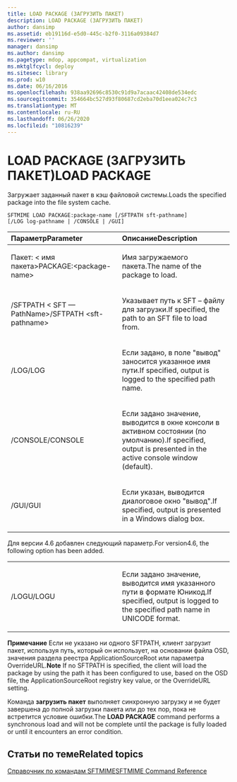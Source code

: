 ```yaml
---
title: LOAD PACKAGE (ЗАГРУЗИТЬ ПАКЕТ)
description: LOAD PACKAGE (ЗАГРУЗИТЬ ПАКЕТ)
author: dansimp
ms.assetid: eb19116d-e5d0-445c-b2f0-3116a09384d7
ms.reviewer: ''
manager: dansimp
ms.author: dansimp
ms.pagetype: mdop, appcompat, virtualization
ms.mktglfcycl: deploy
ms.sitesec: library
ms.prod: w10
ms.date: 06/16/2016
ms.openlocfilehash: 938aa92696c8530c91d9a7acaac42408de534edc
ms.sourcegitcommit: 354664bc527d93f80687cd2eba70d1eea024c7c3
ms.translationtype: MT
ms.contentlocale: ru-RU
ms.lasthandoff: 06/26/2020
ms.locfileid: "10816239"
---
```

# <span data-ttu-id="84ba3-103">LOAD PACKAGE (ЗАГРУЗИТЬ ПАКЕТ)</span><span class="sxs-lookup"><span data-stu-id="84ba3-103">LOAD PACKAGE</span></span>


<span data-ttu-id="84ba3-104">Загружает заданный пакет в кэш файловой системы.</span><span class="sxs-lookup"><span data-stu-id="84ba3-104">Loads the specified package into the file system cache.</span></span>

`SFTMIME LOAD PACKAGE:package-name [/SFTPATH sft-pathname]                 [/LOG log-pathname | /CONSOLE | /GUI]`

<table>
<colgroup>
<col width="50%" />
<col width="50%" />
</colgroup>
<thead>
<tr class="header">
<th align="left"><span data-ttu-id="84ba3-105">Параметр</span><span class="sxs-lookup"><span data-stu-id="84ba3-105">Parameter</span></span></th>
<th align="left"><span data-ttu-id="84ba3-106">Описание</span><span class="sxs-lookup"><span data-stu-id="84ba3-106">Description</span></span></th>
</tr>
</thead>
<tbody>
<tr class="odd">
<td align="left"><p><span data-ttu-id="84ba3-107">Пакет: &lt; имя пакета&gt;</span><span class="sxs-lookup"><span data-stu-id="84ba3-107">PACKAGE:&lt;package-name&gt;</span></span></p></td>
<td align="left"><p><span data-ttu-id="84ba3-108">Имя загружаемого пакета.</span><span class="sxs-lookup"><span data-stu-id="84ba3-108">The name of the package to load.</span></span></p></td>
</tr>
<tr class="even">
<td align="left"><p><span data-ttu-id="84ba3-109">/SFTPATH &lt; SFT — PathName&gt;</span><span class="sxs-lookup"><span data-stu-id="84ba3-109">/SFTPATH &lt;sft-pathname&gt;</span></span></p></td>
<td align="left"><p><span data-ttu-id="84ba3-110">Указывает путь к SFT – файлу для загрузки.</span><span class="sxs-lookup"><span data-stu-id="84ba3-110">If specified, the path to an SFT file to load from.</span></span></p></td>
</tr>
<tr class="odd">
<td align="left"><p><span data-ttu-id="84ba3-111">/LOG</span><span class="sxs-lookup"><span data-stu-id="84ba3-111">/LOG</span></span></p></td>
<td align="left"><p><span data-ttu-id="84ba3-112">Если задано, в поле "вывод" заносится указанное имя пути.</span><span class="sxs-lookup"><span data-stu-id="84ba3-112">If specified, output is logged to the specified path name.</span></span></p></td>
</tr>
<tr class="even">
<td align="left"><p><span data-ttu-id="84ba3-113">/CONSOLE</span><span class="sxs-lookup"><span data-stu-id="84ba3-113">/CONSOLE</span></span></p></td>
<td align="left"><p><span data-ttu-id="84ba3-114">Если задано значение, выводится в окне консоли в активном состоянии (по умолчанию).</span><span class="sxs-lookup"><span data-stu-id="84ba3-114">If specified, output is presented in the active console window (default).</span></span></p></td>
</tr>
<tr class="odd">
<td align="left"><p><span data-ttu-id="84ba3-115">/GUI</span><span class="sxs-lookup"><span data-stu-id="84ba3-115">/GUI</span></span></p></td>
<td align="left"><p><span data-ttu-id="84ba3-116">Если указан, выводится диалоговое окно "вывод".</span><span class="sxs-lookup"><span data-stu-id="84ba3-116">If specified, output is presented in a Windows dialog box.</span></span></p></td>
</tr>
</tbody>
</table>

 

<span data-ttu-id="84ba3-117">Для версии 4.6 добавлен следующий параметр.</span><span class="sxs-lookup"><span data-stu-id="84ba3-117">For version4.6, the following option has been added.</span></span>

<table>
<colgroup>
<col width="50%" />
<col width="50%" />
</colgroup>
<tbody>
<tr class="odd">
<td align="left"><p><span data-ttu-id="84ba3-118">/LOGU</span><span class="sxs-lookup"><span data-stu-id="84ba3-118">/LOGU</span></span></p></td>
<td align="left"><p><span data-ttu-id="84ba3-119">Если задано значение, выводится имя указанного пути в формате Юникод.</span><span class="sxs-lookup"><span data-stu-id="84ba3-119">If specified, output is logged to the specified path name in UNICODE format.</span></span></p></td>
</tr>
</tbody>
</table>

 

<span data-ttu-id="84ba3-120">**Примечание**  Если не указано ни одного SFTPATH, клиент загрузит пакет, используя путь, который он использует, на основании файла OSD, значения раздела реестра ApplicationSourceRoot или параметра OverrideURL.</span><span class="sxs-lookup"><span data-stu-id="84ba3-120">**Note** If no SFTPATH is specified, the client will load the package by using the path it has been configured to use, based on the OSD file, the ApplicationSourceRoot registry key value, or the OverrideURL setting.</span></span>

<span data-ttu-id="84ba3-121">Команда **загрузить пакет** выполняет синхронную загрузку и не будет завершена до полной загрузки пакета или до тех пор, пока не встретится условие ошибки.</span><span class="sxs-lookup"><span data-stu-id="84ba3-121">The **LOAD PACKAGE** command performs a synchronous load and will not be complete until the package is fully loaded or until it encounters an error condition.</span></span>

 

## <span data-ttu-id="84ba3-122">Статьи по теме</span><span class="sxs-lookup"><span data-stu-id="84ba3-122">Related topics</span></span>


[<span data-ttu-id="84ba3-123">Справочник по командам SFTMIME</span><span class="sxs-lookup"><span data-stu-id="84ba3-123">SFTMIME Command Reference</span></span>](sftmime--command-reference.md)

 

 





